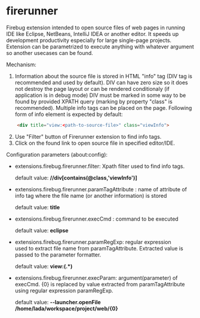 firerunner
==========

Firebug extension intended to open source files of web pages in running IDE like
Eclipse, NetBeans, IntelliJ IDEA or another editor. It speeds up development productivity 
especially for large single-page projects. 
  Extension can be parametrized to execute anything with whatever argument so 
another usecases can be found.

Mechanism: 

1. Information about the source file is stored in HTML "info" tag (DIV tag is 
recommended and used by default). DIV can have zero size so it does not destroy the page 
layout or can be rendered conditionaly (if application is in debug mode) DIV must be marked 
in some way to be found by provided XPATH query (marking by property "class" is recommended). 
Multiple info tags can be placed on the page. Following form of info element is expected by default:

```html
    <div title="view:<path-to-source-file>" class="viewInfo">
```
2. Use "Filter" button of Firerunner extension to find info tags.
3. Click on the found link to open source file in specified editor/IDE.


Configuration parameters (about:config):

- extensions.firebug.firerunner.filter: Xpath filter used to find info tags.

    default value: **//div[contains(@class,'viewInfo')]**


- extensions.firebug.firerunner.paramTagAttribute : name of attribute of info 
  tag where the file name (or another information) is stored

    default value: **title**

- extensions.firebug.firerunner.execCmd : command to be executed
    
  default value: **eclipse**

- extensions.firebug.firerunner.paramRegExp: regular expression  
  used to extract file name from paramTagAttribute. Extracted value is
  passed to the parameter formatter.
    
    default value: **view:(.*)**
- extensions.firebug.firerunner.execParam: argument(parameter) of execCmd.
  {0} is replaced by value extracted from paramTagAttribute using regular 
  expression paramRegExp.

  default value: **--launcher.openFile /home/lada/workspace/project/web/{0}**

